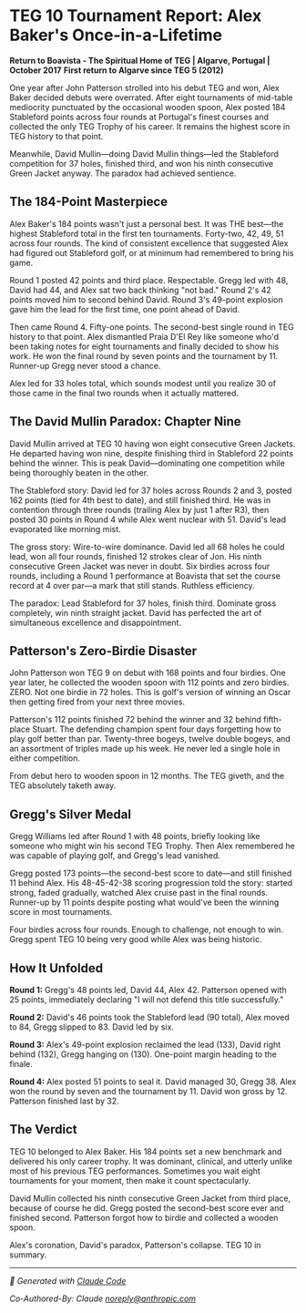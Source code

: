 # TEG 10 Tournament Report: Alex Baker's Once-in-a-Lifetime

**Return to Boavista - The Spiritual Home of TEG | Algarve, Portugal | October 2017**
**First return to Algarve since TEG 5 (2012)**

One year after John Patterson strolled into his debut TEG and won, Alex Baker decided debuts were overrated. After eight tournaments of mid-table mediocrity punctuated by the occasional wooden spoon, Alex posted 184 Stableford points across four rounds at Portugal's finest courses and collected the only TEG Trophy of his career. It remains the highest score in TEG history to that point.

Meanwhile, David Mullin—doing David Mullin things—led the Stableford competition for 37 holes, finished third, and won his ninth consecutive Green Jacket anyway. The paradox had achieved sentience.

## The 184-Point Masterpiece

Alex Baker's 184 points wasn't just a personal best. It was THE best—the highest Stableford total in the first ten tournaments. Forty-two, 42, 49, 51 across four rounds. The kind of consistent excellence that suggested Alex had figured out Stableford golf, or at minimum had remembered to bring his game.

Round 1 posted 42 points and third place. Respectable. Gregg led with 48, David had 44, and Alex sat two back thinking "not bad." Round 2's 42 points moved him to second behind David. Round 3's 49-point explosion gave him the lead for the first time, one point ahead of David.

Then came Round 4. Fifty-one points. The second-best single round in TEG history to that point. Alex dismantled Praia D'El Rey like someone who'd been taking notes for eight tournaments and finally decided to show his work. He won the final round by seven points and the tournament by 11. Runner-up Gregg never stood a chance.

Alex led for 33 holes total, which sounds modest until you realize 30 of those came in the final two rounds when it actually mattered.

## The David Mullin Paradox: Chapter Nine

David Mullin arrived at TEG 10 having won eight consecutive Green Jackets. He departed having won nine, despite finishing third in Stableford 22 points behind the winner. This is peak David—dominating one competition while being thoroughly beaten in the other.

The Stableford story: David led for 37 holes across Rounds 2 and 3, posted 162 points (tied for 4th best to date), and still finished third. He was in contention through three rounds (trailing Alex by just 1 after R3), then posted 30 points in Round 4 while Alex went nuclear with 51. David's lead evaporated like morning mist.

The gross story: Wire-to-wire dominance. David led all 68 holes he could lead, won all four rounds, finished 12 strokes clear of Jon. His ninth consecutive Green Jacket was never in doubt. Six birdies across four rounds, including a Round 1 performance at Boavista that set the course record at 4 over par—a mark that still stands. Ruthless efficiency.

The paradox: Lead Stableford for 37 holes, finish third. Dominate gross completely, win ninth straight jacket. David has perfected the art of simultaneous excellence and disappointment.

## Patterson's Zero-Birdie Disaster

John Patterson won TEG 9 on debut with 168 points and four birdies. One year later, he collected the wooden spoon with 112 points and zero birdies. ZERO. Not one birdie in 72 holes. This is golf's version of winning an Oscar then getting fired from your next three movies.

Patterson's 112 points finished 72 behind the winner and 32 behind fifth-place Stuart. The defending champion spent four days forgetting how to play golf better than par. Twenty-three bogeys, twelve double bogeys, and an assortment of triples made up his week. He never led a single hole in either competition.

From debut hero to wooden spoon in 12 months. The TEG giveth, and the TEG absolutely taketh away.

## Gregg's Silver Medal

Gregg Williams led after Round 1 with 48 points, briefly looking like someone who might win his second TEG Trophy. Then Alex remembered he was capable of playing golf, and Gregg's lead vanished.

Gregg posted 173 points—the second-best score to date—and still finished 11 behind Alex. His 48-45-42-38 scoring progression told the story: started strong, faded gradually, watched Alex cruise past in the final rounds. Runner-up by 11 points despite posting what would've been the winning score in most tournaments.

Four birdies across four rounds. Enough to challenge, not enough to win. Gregg spent TEG 10 being very good while Alex was being historic.

## How It Unfolded

**Round 1:** Gregg's 48 points led, David 44, Alex 42. Patterson opened with 25 points, immediately declaring "I will not defend this title successfully."

**Round 2:** David's 46 points took the Stableford lead (90 total), Alex moved to 84, Gregg slipped to 83. David led by six.

**Round 3:** Alex's 49-point explosion reclaimed the lead (133), David right behind (132), Gregg hanging on (130). One-point margin heading to the finale.

**Round 4:** Alex posted 51 points to seal it. David managed 30, Gregg 38. Alex won the round by seven and the tournament by 11. David won gross by 12. Patterson finished last by 32.

## The Verdict

TEG 10 belonged to Alex Baker. His 184 points set a new benchmark and delivered his only career trophy. It was dominant, clinical, and utterly unlike most of his previous TEG performances. Sometimes you wait eight tournaments for your moment, then make it count spectacularly.

David Mullin collected his ninth consecutive Green Jacket from third place, because of course he did. Gregg posted the second-best score ever and finished second. Patterson forgot how to birdie and collected a wooden spoon.

Alex's coronation, David's paradox, Patterson's collapse. TEG 10 in summary.

---

*🤖 Generated with [Claude Code](https://claude.com/claude-code)*

*Co-Authored-By: Claude <noreply@anthropic.com>*
